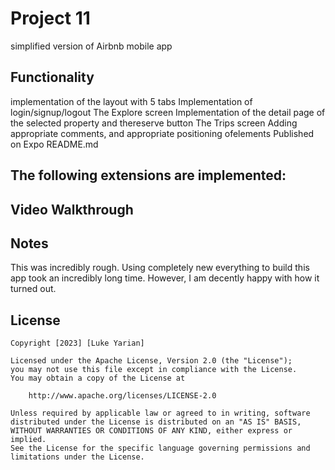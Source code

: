 # Project 11

simplified version of Airbnb mobile app

## Functionality 

implementation of the layout with 5 tabs
Implementation of login/signup/logout
The Explore screen
Implementation of the detail page of the selected property and thereserve button
The Trips screen
Adding appropriate comments, and appropriate positioning ofelements
Published on Expo
README.md

The following **extensions** are implemented:
-

## Video Walkthrough



## Notes

This was incredibly rough. Using completely new everything to build this app took an incredibly long time. However, I am decently happy with how it turned out.

## License

    Copyright [2023] [Luke Yarian]

    Licensed under the Apache License, Version 2.0 (the "License");
    you may not use this file except in compliance with the License.
    You may obtain a copy of the License at

        http://www.apache.org/licenses/LICENSE-2.0

    Unless required by applicable law or agreed to in writing, software
    distributed under the License is distributed on an "AS IS" BASIS,
    WITHOUT WARRANTIES OR CONDITIONS OF ANY KIND, either express or implied.
    See the License for the specific language governing permissions and
    limitations under the License.
